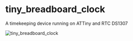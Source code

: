 # tiny_breadboard_clock
A timekeeping device running on ATTiny and RTC DS1307

![tiny_breadboard_clock](https://i.imgur.com/ueXeZ9J.jpg)
